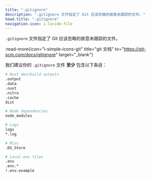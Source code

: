 ```yaml
---
title: ".gitignore"
description: ".gitignore 文件指定了 Git 应该忽略的故意未跟踪的文件。"
head.title: ".gitignore"
navigation.icon: i-lucide-file
---
```


`.gitignore` 文件指定了 Git 应该忽略的故意未跟踪的文件。

:read-more{icon="i-simple-icons-git" title="git 文档" to="https://git-scm.com/docs/gitignore" target="_blank"}

我们建议你的 `.gitignore` 文件 **至少** 包含以下条目：

```bash [.gitignore]
# Nuxt dev/build outputs
.output
.data
.nuxt
.nitro
.cache
dist

# Node dependencies
node_modules

# Logs
logs
*.log

# Misc
.DS_Store

# Local env files
.env
.env.*
!.env.example
```
